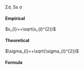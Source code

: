 Σσ, Ss 
 σ
#### Empirical
$s_{l}=+\sqrt{s_{l}^{2}}$

#### Theoretical
$\sigma_{l}=+\sqrt{\sigma_{l}^{2}}$
 #### Formula